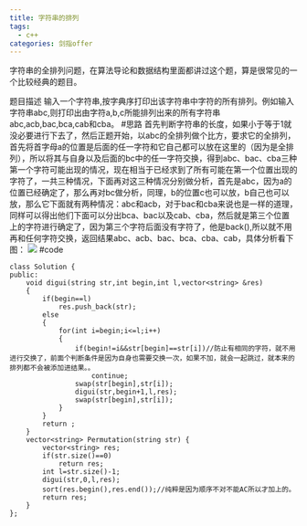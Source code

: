 ```yaml
---
title: 字符串的排列
tags:
  - c++ 
categories: 剑指offer
---
```

字符串的全排列问题，在算法导论和数据结构里面都讲过这个题，算是很常见的一个比较经典的题目。
<!-- more -->
题目描述
输入一个字符串,按字典序打印出该字符串中字符的所有排列。例如输入字符串abc,则打印出由字符a,b,c所能排列出来的所有字符串abc,acb,bac,bca,cab和cba。
#思路
首先判断字符串的长度，如果小于等于1就没必要进行下去了，然后正题开始，以abc的全排列做个比方，要求它的全排列，首先将首字母a的位置是后面的任一字符和它自己都可以放在这里的（因为是全排列），所以将其与自身以及后面的bc中的任一字符交换，得到abc、bac、cba三种第一个字符可能出现的情况，现在相当于已经求到了所有可能在第一个位置出现的字符了，一共三种情况，下面再对这三种情况分别做分析，首先是abc，因为a的位置已经确定了，那么再对bc做分析，同理，b的位置c也可以放，b自己也可以放，那么它下面就有两种情况：abc和acb，对于bac和cba来说也是一样的道理，同样可以得出他们下面可以分出bca、bac以及cab、cba，然后就是第三个位置上的字符进行确定了，因为第三个字符后面没有字符了，他是back(),所以就不用再和任何字符交换，返回结果abc、acb、bac、bca、cba、cab，具体分析看下图：
![](1.png)
#code


	class Solution {
	public:
	    void digui(string str,int begin,int l,vector<string> &res)
	    {
	        if(begin==l)
	            res.push_back(str);
	        else
	        {
	            for(int i=begin;i<=l;i++)
	            {
	                if(begin!=i&&str[begin]==str[i])//防止有相同的字符，就不用进行交换了，前面个判断条件是因为自身也需要交换一次，如果不加，就会一起跳过，就本来的排列都不会被添加进结果。。
	                    continue;
	                swap(str[begin],str[i]);
	                digui(str,begin+1,l,res);
	                swap(str[begin],str[i]);
	            }
	        }
	        return ;
	    }
	    vector<string> Permutation(string str) {
	        vector<string> res;
	        if(str.size()==0)
	            return res;
	        int l=str.size()-1;
	        digui(str,0,l,res);
	        sort(res.begin(),res.end());//纯粹是因为顺序不对不能AC所以才加上的。
	        return res;        
	    }
	};